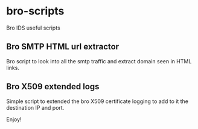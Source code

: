 # bro-scripts
Bro IDS useful scripts

## Bro SMTP HTML url extractor
Bro script to look into all the smtp traffic and extract domain seen in HTML links.

## Bro X509 extended logs
Simple script to extended the bro X509 certificate logging to add to it the destination IP and port.

Enjoy!
